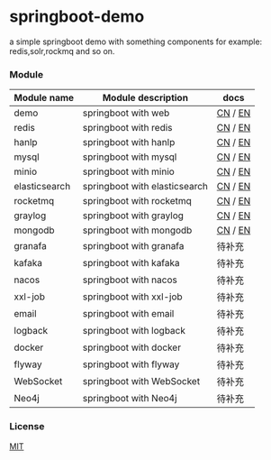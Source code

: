 # springboot-demo

a simple springboot demo with something components for example: redis,solr,rockmq and so on.


###  Module 

| Module name   | Module description            | docs                                                                                                                                                    |
|---------------|-------------------------------|---------------------------------------------------------------------------------------------------------------------------------------------------------|
| demo          | springboot with web           | [CN](http://www.liuhaihua.cn/archives/710149.html) / [EN](https://jxausea.medium.com/%E4%B8%80-create-springboot-module-8ed28523a961)                   |
| redis         | springboot with redis         | [CN](http://www.liuhaihua.cn/archives/710158.html) / [EN](https://jxausea.medium.com/springboot-integrated-redis-entry-demo-ea8084843856)               |
| hanlp         | springboot with hanlp         | [CN](http://www.liuhaihua.cn/archives/710210.html) / [EN](https://jxausea.medium.com/springboot-integrated-hanlp-quick-start-demo-d90e0256e2da)                                                                                                                                   |
| mysql         | springboot with mysql         | [CN](http://www.liuhaihua.cn/archives/710165.html) / [EN](https://jxausea.medium.com/springboot-integrated-mysql-entry-demo-0a94a78bdb60)               |
| minio         | springboot with minio         | [CN](http://www.liuhaihua.cn/archives/710171.html) / [EN](https://jxausea.medium.com/springboot-integrated-minio-quick-start-tutorial-8ef1afe3f9e5)     |
| elasticsearch | springboot with elasticsearch | [CN](http://www.liuhaihua.cn/archives/710195.html) / [EN](https://jxausea.medium.com/springboot-integrated-elasticsearch-quick-start-demo-cdc17e5380eb) |
| rocketmq      | springboot with rocketmq      | [CN](http://www.liuhaihua.cn/archives/710205.html) / [EN](https://jxausea.medium.com/springboot-integrated-rocketmq-q-quick-start-demo-96aeff8738e7)                                                                                                                                   |
| graylog       | springboot with graylog       | [CN](http://www.liuhaihua.cn/archives/710178.html) / [EN](https://jxausea.medium.com/springboot-integrated-graylog-quick-start-demo-b10b0be04a93)       |
| mongodb       | springboot with mongodb       | [CN](http://www.liuhaihua.cn/archives/710188.html) / [EN](https://jxausea.medium.com/springboot-integrated-mongodb-quick-start-demo-78c54e55cc88)       |
| granafa       | springboot with granafa       | 待补充                                                                                                                                                     |
| kafaka        | springboot with kafaka        | 待补充                                                                                                                                                     |
| nacos         | springboot with nacos         | 待补充                                                                                                                                                     |
| xxl-job       | springboot with xxl-job       | 待补充                                                                                                                                                     |
| email         | springboot with email         | 待补充                                                                                                                                                     |
| logback       | springboot with logback       | 待补充                                                                                                                                                     |
| docker        | springboot with docker        | 待补充                                                                                                                                                     |
| flyway        | springboot with flyway        | 待补充                                                                                                                                                     |
| WebSocket     | springboot with WebSocket     | 待补充                                                                                                                                                     |
| Neo4j      | springboot with Neo4j      | 待补充                                                                                                                                                     |




### License

[MIT](http://opensource.org/licenses/MIT)
